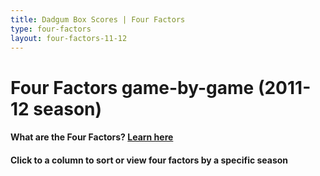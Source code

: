 ```yaml
---
title: Dadgum Box Scores | Four Factors
type: four-factors
layout: four-factors-11-12
---
```


# Four Factors game-by-game (2011-12 season)

#### What are the Four Factors? [Learn here](https://cbbstatshelp.com/four-factors/intro/)

<h4 class="jalek" >Click to a column to sort or view four factors by a specific season</h4> 